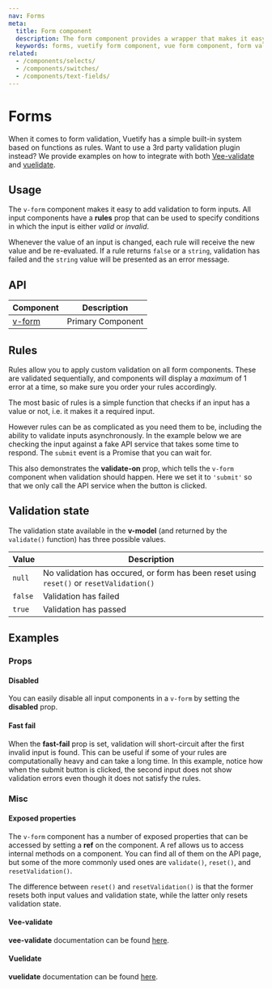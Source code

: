 ```yaml
---
nav: Forms
meta:
  title: Form component
  description: The form component provides a wrapper that makes it easy to process and control validation states of input components.
  keywords: forms, vuetify form component, vue form component, form validation
related:
  - /components/selects/
  - /components/switches/
  - /components/text-fields/
---
```


# Forms

When it comes to form validation, Vuetify has a simple built-in system based on functions as rules. Want to use a 3rd party validation plugin instead? We provide examples on how to integrate with both [Vee-validate](https://github.com/baianat/Vee-validate) and [vuelidate](https://github.com/vuelidate/vuelidate).

<promoted slug="vuemastery-forms" />

## Usage

The `v-form` component makes it easy to add validation to form inputs. All input components have a **rules** prop that can be used to specify conditions in which the input is either *valid* or *invalid*.

Whenever the value of an input is changed, each rule will receive the new value and be re-evaluated. If a rule returns `false` or a `string`, validation has failed and the `string` value will be presented as an error message.

<example file="v-form/usage" />

<entry />

## API

| Component | Description |
| - | - |
| [v-form](/api/v-form/) | Primary Component |

<api-inline hide-links />

## Rules

Rules allow you to apply custom validation on all form components. These are validated sequentially, and components will display a *maximum* of 1 error at a time, so make sure you order your rules accordingly.

The most basic of rules is a simple function that checks if an input has a value or not, i.e. it makes it a required input.

<example file="v-form/rules-required" />

However rules can be as complicated as you need them to be, including the ability to validate inputs asynchronously. In the example below we are checking the input against a fake API service that takes some time to respond. The `submit` event is a Promise that you can wait for.

This also demonstrates the **validate-on** prop, which tells the `v-form` component when validation should happen. Here we set it to `'submit'` so that we only call the API service when the button is clicked.

<example file="v-form/rules-async" />

## Validation state

The validation state available in the **v-model** (and returned by the `validate()` function) has three possible values.

| Value | Description |
| - | - |
| `null`  | No validation has occured, or form has been reset using `reset()` or `resetValidation()` |
| `false` | Validation has failed |
| `true`  | Validation has passed |

## Examples

### Props

#### Disabled

You can easily disable all input components in a `v-form` by setting the **disabled** prop.

<example file="v-form/prop-disabled" />

#### Fast fail

When the **fast-fail** prop is set, validation will short-circuit after the first invalid input is found. This can be useful if some of your rules are computationally heavy and can take a long time. In this example, notice how when the submit button is clicked, the second input does not show validation errors even though it does not satisfy the rules.

<example file="v-form/prop-fast-fail" />

### Misc

#### Exposed properties

The `v-form` component has a number of exposed properties that can be accessed by setting a **ref** on the component. A ref allows us to access internal methods on a component. You can find all of them on the API page, but some of the more commonly used ones are `validate()`, `reset()`, and `resetValidation()`.

The difference between `reset()` and `resetValidation()` is that the former resets both input values and validation state, while the latter only resets validation state.

<example file="v-form/misc-exposed" />

#### Vee-validate

**vee-validate** documentation can be found [here](https://vee-validate.logaretm.com/v4/).

<example file="v-form/misc-vee-validate" />

#### Vuelidate

**vuelidate** documentation can be found [here](https://vuelidate-next.netlify.app/).

<example file="v-form/misc-vuelidate" />
